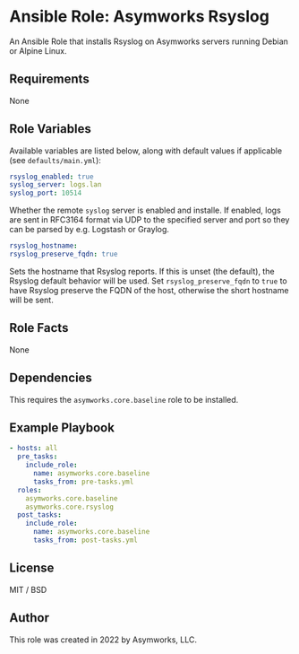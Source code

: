 # Ansible Role: Asymworks Rsyslog

An Ansible Role that installs Rsyslog on Asymworks servers running Debian or Alpine Linux.

## Requirements

None

## Role Variables

Available variables are listed below, along with default values if applicable (see `defaults/main.yml`):

```yaml
rsyslog_enabled: true
syslog_server: logs.lan
syslog_port: 10514
```

Whether the remote `syslog` server is enabled and installe.  If enabled, logs are sent in RFC3164 format via UDP to the specified server and port so they can be parsed by e.g. Logstash or Graylog.

```yaml
rsyslog_hostname:
rsyslog_preserve_fqdn: true
```

Sets the hostname that Rsyslog reports.  If this is unset (the default), the Rsyslog default behavior will be used.  Set `rsyslog_preserve_fqdn` to `true` to have Rsyslog preserve the FQDN of the host, otherwise the short hostname will be sent.

## Role Facts

None

## Dependencies

This requires the `asymworks.core.baseline` role to be installed.

## Example Playbook

```yaml
- hosts: all
  pre_tasks:
    include_role:
      name: asymworks.core.baseline
      tasks_from: pre-tasks.yml
  roles:
    asymworks.core.baseline
    asymworks.core.rsyslog
  post_tasks:
    include_role:
      name: asymworks.core.baseline
      tasks_from: post-tasks.yml
```

## License

MIT / BSD

## Author

This role was created in 2022 by Asymworks, LLC.
